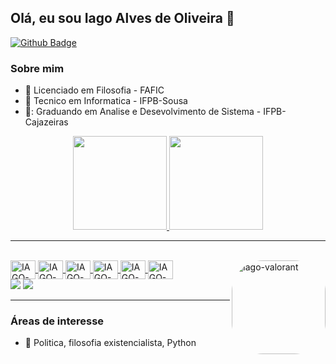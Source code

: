 ## Olá, eu sou Iago Alves de Oliveira 👋

[![Github Badge](https://img.shields.io/badge/-Github-000?style=flat-square&logo=Github&logoColor=white&link=https://github.com/iagogool)](https://github.com/iagogool)
### Sobre mim
* :school: Licenciado em Filosofia - FAFIC
* :school: Tecnico em Informatica - IFPB-Sousa
* 🏫: Graduando em Analise e Desevolvimento de Sistema - IFPB-Cajazeiras
<div align="center">
  <a href="https://github.com/IagoGOOl">
  <img height="150em" src="https://github-readme-stats.vercel.app/api?username=IagoGOOL&show_icons=true&theme=dark&include_all_commits=true&count_private=true"/>
  <img height="150em" src="https://github-readme-stats.vercel.app/api/top-langs/?username=IagoGOOL&layout=compact&langs_count=7&theme=dark"/>
</div>
  <hr>
  <div style="display: inline_block"><br>
    <img align="center" alt="IAGO-Python" height="30" width="40" src="https://cdn.jsdelivr.net/gh/devicons/devicon/icons/python/python-original.svg">
    <img align="center" alt="IAGO-CSS" height="30" width="40" src="https://cdn.jsdelivr.net/gh/devicons/devicon/icons/css3/css3-original.svg">
    <img align="center" alt="IAGO-HTML" height="30" width="40" src="https://cdn.jsdelivr.net/gh/devicons/devicon/icons/html5/html5-original.svg">
    <img align="center" alt="IAGO-C" height="30" width="40" src="https://cdn.jsdelivr.net/gh/devicons/devicon/icons/c/c-plain.svg">
    <img align="center" alt="IAGO-GITHUB" height="30" width="40" src="https://cdn.jsdelivr.net/gh/devicons/devicon/icons/github/github-original.svg">
    <img align="center" alt="IAGO-" height="30" width="40" src="https://cdn.jsdelivr.net/gh/devicons/devicon/icons/git/git-original.svg"> 
    <img align="right" alt="Iago-valorant" height="150" style="border-radius:50px;" src="https://vgraphs.com/images/players/sprays/high-quality/valorant-spray-whos-next.png">
  </div>
  <div>
   <a href="https://www.instagram.com/iagogool/" target="_blank"><img src="https://img.shields.io/badge/-Instagram-%23E4405F?style=for-the-badge&logo=instagram&logoColor=white" target="_blank"></a>
  <a href="https://www.linkedin.com/in/iago-alves-de-oliveira-264684227/" target="_blank"><img src="https://img.shields.io/badge/-LinkedIn-%230077B5?style=for-the-badge&logo=linkedin&logoColor=white" target="_blank"></a> 
  </div>
  <hr>

### Áreas de interesse
* :closed_book: Politica, filosofia existencialista, Python

